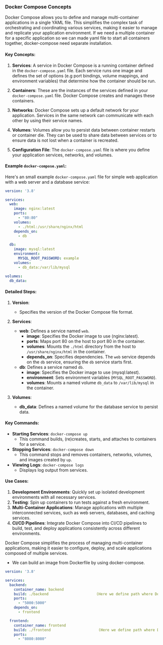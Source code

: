 ### Docker Compose Concepts

Docker Compose allows you to define and manage multi-container applications in a single YAML file. This simplifies the complex task of orchestrating and coordinating various services, making it easier to manage and replicate your application environment. If we need a multiple container for a specific application so we can made yaml file to start all containers together, docker-compose need separate installation.

#### Key Concepts:

1. **Services**: A service in Docker Compose is a running container defined in the `docker-compose.yaml` file. Each service runs one image and defines the set of options (e.g port bindings, volume mappings, and environment variables) that determine how the container should be run.

2. **Containers**: These are the instances of the services defined in your `docker-compose.yaml` file. Docker Compose creates and manages these containers.

3. **Networks**: Docker Compose sets up a default network for your application. Services in the same network can communicate with each other by using their service names.

4. **Volumes**: Volumes allow you to persist data between container restarts or container die. They can be used to share data between services or to ensure data is not lost when a container is recreated.

5. **Configuration File**: The `docker-compose.yaml` file is where you define your application services, networks, and volumes.

#### Example `docker-compose.yaml`:

Here's an small example `docker-compose.yaml` file for simple web application with a web server and a database service:

```yaml
version: '3.8'

services:
  web:
    image: nginx:latest
    ports:
      - "80:80"
    volumes:
      - ./html:/usr/share/nginx/html
    depends_on:
      - db

  db:
    image: mysql:latest
    environment:
      MYSQL_ROOT_PASSWORD: example
    volumes:
      - db_data:/var/lib/mysql

volumes:
  db_data:
```

#### Detailed Steps:

1. **Version**: 
   - Specifies the version of the Docker Compose file format.

2. **Services**:
   - **web**: Defines a service named `web`.
     - **image**: Specifies the Docker image to use (nginx:latest).
     - **ports**: Maps port 80 on the host to port 80 in the container.
     - **volumes**: Mounts the `./html` directory from the host to `/usr/share/nginx/html` in the container.
     - **depends_on**: Specifies dependencies. The `web` service depends on the `db` service, ensuring the `db` service starts first.
   - **db**: Defines a service named `db`.
     - **image**: Specifies the Docker image to use (mysql:latest).
     - **environment**: Sets environment variables (`MYSQL_ROOT_PASSWORD`).
     - **volumes**: Mounts a named volume `db_data` to `/var/lib/mysql` in the container.

3. **Volumes**:
   - **db_data**: Defines a named volume for the database service to persist data.

#### Key Commands:

- **Starting Services**: `docker-compose up`
  - This command builds, (re)creates, starts, and attaches to containers for a service.
- **Stopping Services**: `docker-compose down`
  - This command stops and removes containers, networks, volumes, and images created by `up`.
- **Viewing Logs**: `docker-compose logs`
  - Displays log output from services.


#### Use Cases:

1. **Development Environments**: Quickly set up isolated development environments with all necessary services.
2. **Testing**: Spin up containers to run tests against a fresh environment.
3. **Multi-Container Applications**: Manage applications with multiple interconnected services, such as web servers, databases, and caching services.
4. **CI/CD Pipelines**: Integrate Docker Compose into CI/CD pipelines to build, test, and deploy applications consistently across different environments.

Docker Compose simplifies the process of managing multi-container applications, making it easier to configure, deploy, and scale applications composed of multiple services.



- We can build an image from Dockerfile by using docker-compose. 


```yaml
version: '3.8'

services:
  backend:
    container_name: backend
    build: ./backend                      (Here we define path where Dockerfile availble)
    ports:
      - "5000:5000"
    depends_on:
      - frontend

  frontend:
    container_name: frontend
    build: ./frontend                      (Here we define path where Dockerfile availble)
    ports:
      - "8080:8080"
```
